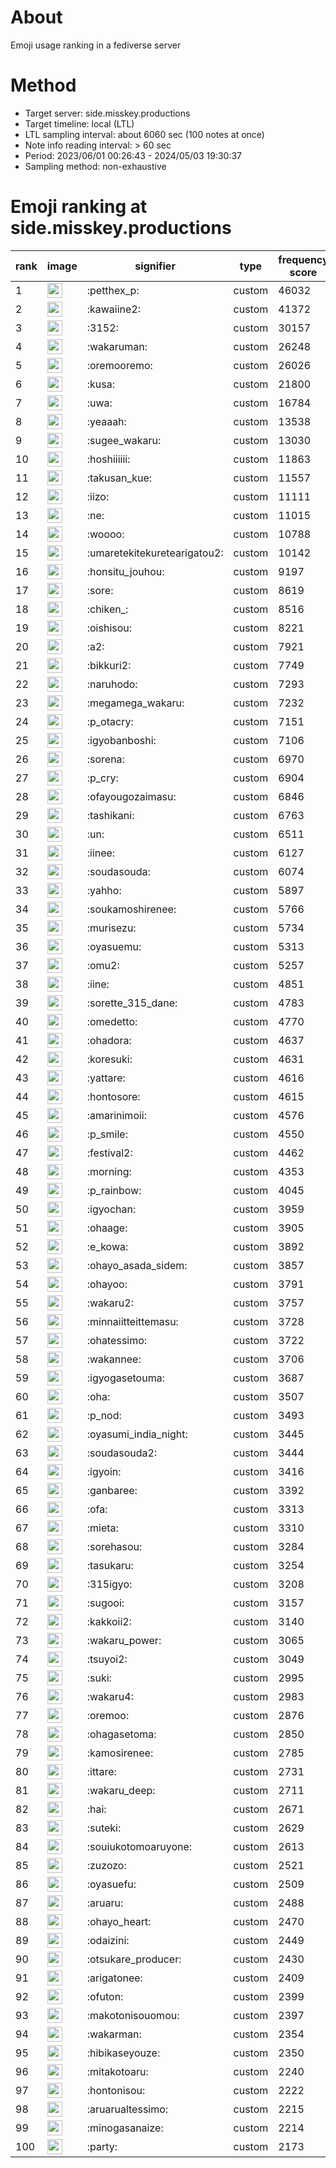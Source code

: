 # About
Emoji usage ranking in a fediverse server

# Method
- Target server: side.misskey.productions
- Target timeline: local (LTL)
- LTL sampling interval: about 6060 sec (100 notes at once)
- Note info reading interval: > 60 sec
- Period: 2023/06/01 00:26:43 - 2024/05/03 19:30:37 
- Sampling method: non-exhaustive

# Emoji ranking at side.misskey.productions

|rank|image|signifier|type|frequency score|
|----|----|----|----|----|
|1|<img height="24" src="https://side.misskey.productions/emoji/petthex_p.webp">|:petthex_p:|custom|46032|
|2|<img height="24" src="https://side.misskey.productions/emoji/kawaiine2.webp">|:kawaiine2:|custom|41372|
|3|<img height="24" src="https://side.misskey.productions/emoji/3152.webp">|:3152:|custom|30157|
|4|<img height="24" src="https://side.misskey.productions/emoji/wakaruman.webp">|:wakaruman:|custom|26248|
|5|<img height="24" src="https://side.misskey.productions/emoji/oremooremo.webp">|:oremooremo:|custom|26026|
|6|<img height="24" src="https://side.misskey.productions/emoji/kusa.webp">|:kusa:|custom|21800|
|7|<img height="24" src="https://side.misskey.productions/emoji/uwa.webp">|:uwa:|custom|16784|
|8|<img height="24" src="https://side.misskey.productions/emoji/yeaaah.webp">|:yeaaah:|custom|13538|
|9|<img height="24" src="https://side.misskey.productions/emoji/sugee_wakaru.webp">|:sugee_wakaru:|custom|13030|
|10|<img height="24" src="https://side.misskey.productions/emoji/hoshiiiiii.webp">|:hoshiiiiii:|custom|11863|
|11|<img height="24" src="https://side.misskey.productions/emoji/takusan_kue.webp">|:takusan_kue:|custom|11557|
|12|<img height="24" src="https://side.misskey.productions/emoji/iizo.webp">|:iizo:|custom|11111|
|13|<img height="24" src="https://side.misskey.productions/emoji/ne.webp">|:ne:|custom|11015|
|14|<img height="24" src="https://side.misskey.productions/emoji/woooo.webp">|:woooo:|custom|10788|
|15|<img height="24" src="https://side.misskey.productions/emoji/umaretekitekuretearigatou2.webp">|:umaretekitekuretearigatou2:|custom|10142|
|16|<img height="24" src="https://side.misskey.productions/emoji/honsitu_jouhou.webp">|:honsitu_jouhou:|custom|9197|
|17|<img height="24" src="https://side.misskey.productions/emoji/sore.webp">|:sore:|custom|8619|
|18|<img height="24" src="https://side.misskey.productions/emoji/chiken_.webp">|:chiken_:|custom|8516|
|19|<img height="24" src="https://side.misskey.productions/emoji/oishisou.webp">|:oishisou:|custom|8221|
|20|<img height="24" src="https://side.misskey.productions/emoji/a2.webp">|:a2:|custom|7921|
|21|<img height="24" src="https://side.misskey.productions/emoji/bikkuri2.webp">|:bikkuri2:|custom|7749|
|22|<img height="24" src="https://side.misskey.productions/emoji/naruhodo.webp">|:naruhodo:|custom|7293|
|23|<img height="24" src="https://side.misskey.productions/emoji/megamega_wakaru.webp">|:megamega_wakaru:|custom|7232|
|24|<img height="24" src="https://side.misskey.productions/emoji/p_otacry.webp">|:p_otacry:|custom|7151|
|25|<img height="24" src="https://side.misskey.productions/emoji/igyobanboshi.webp">|:igyobanboshi:|custom|7106|
|26|<img height="24" src="https://side.misskey.productions/emoji/sorena.webp">|:sorena:|custom|6970|
|27|<img height="24" src="https://side.misskey.productions/emoji/p_cry.webp">|:p_cry:|custom|6904|
|28|<img height="24" src="https://side.misskey.productions/emoji/ofayougozaimasu.webp">|:ofayougozaimasu:|custom|6846|
|29|<img height="24" src="https://side.misskey.productions/emoji/tashikani.webp">|:tashikani:|custom|6763|
|30|<img height="24" src="https://side.misskey.productions/emoji/un.webp">|:un:|custom|6511|
|31|<img height="24" src="https://side.misskey.productions/emoji/iinee.webp">|:iinee:|custom|6127|
|32|<img height="24" src="https://side.misskey.productions/emoji/soudasouda.webp">|:soudasouda:|custom|6074|
|33|<img height="24" src="https://side.misskey.productions/emoji/yahho.webp">|:yahho:|custom|5897|
|34|<img height="24" src="https://side.misskey.productions/emoji/soukamoshirenee.webp">|:soukamoshirenee:|custom|5766|
|35|<img height="24" src="https://side.misskey.productions/emoji/murisezu.webp">|:murisezu:|custom|5734|
|36|<img height="24" src="https://side.misskey.productions/emoji/oyasuemu.webp">|:oyasuemu:|custom|5313|
|37|<img height="24" src="https://side.misskey.productions/emoji/omu2.webp">|:omu2:|custom|5257|
|38|<img height="24" src="https://side.misskey.productions/emoji/iine.webp">|:iine:|custom|4851|
|39|<img height="24" src="https://side.misskey.productions/emoji/sorette_315_dane.webp">|:sorette_315_dane:|custom|4783|
|40|<img height="24" src="https://side.misskey.productions/emoji/omedetto.webp">|:omedetto:|custom|4770|
|41|<img height="24" src="https://side.misskey.productions/emoji/ohadora.webp">|:ohadora:|custom|4637|
|42|<img height="24" src="https://side.misskey.productions/emoji/koresuki.webp">|:koresuki:|custom|4631|
|43|<img height="24" src="https://side.misskey.productions/emoji/yattare.webp">|:yattare:|custom|4616|
|44|<img height="24" src="https://side.misskey.productions/emoji/hontosore.webp">|:hontosore:|custom|4615|
|45|<img height="24" src="https://side.misskey.productions/emoji/amarinimoii.webp">|:amarinimoii:|custom|4576|
|46|<img height="24" src="https://side.misskey.productions/emoji/p_smile.webp">|:p_smile:|custom|4550|
|47|<img height="24" src="https://side.misskey.productions/emoji/festival2.webp">|:festival2:|custom|4462|
|48|<img height="24" src="https://side.misskey.productions/emoji/morning.webp">|:morning:|custom|4353|
|49|<img height="24" src="https://side.misskey.productions/emoji/p_rainbow.webp">|:p_rainbow:|custom|4045|
|50|<img height="24" src="https://side.misskey.productions/emoji/igyochan.webp">|:igyochan:|custom|3959|
|51|<img height="24" src="https://side.misskey.productions/emoji/ohaage.webp">|:ohaage:|custom|3905|
|52|<img height="24" src="https://side.misskey.productions/emoji/e_kowa.webp">|:e_kowa:|custom|3892|
|53|<img height="24" src="https://side.misskey.productions/emoji/ohayo_asada_sidem.webp">|:ohayo_asada_sidem:|custom|3857|
|54|<img height="24" src="https://side.misskey.productions/emoji/ohayoo.webp">|:ohayoo:|custom|3791|
|55|<img height="24" src="https://side.misskey.productions/emoji/wakaru2.webp">|:wakaru2:|custom|3757|
|56|<img height="24" src="https://side.misskey.productions/emoji/minnaiitteittemasu.webp">|:minnaiitteittemasu:|custom|3728|
|57|<img height="24" src="https://side.misskey.productions/emoji/ohatessimo.webp">|:ohatessimo:|custom|3722|
|58|<img height="24" src="https://side.misskey.productions/emoji/wakannee.webp">|:wakannee:|custom|3706|
|59|<img height="24" src="https://side.misskey.productions/emoji/igyogasetouma.webp">|:igyogasetouma:|custom|3687|
|60|<img height="24" src="https://side.misskey.productions/emoji/oha.webp">|:oha:|custom|3507|
|61|<img height="24" src="https://side.misskey.productions/emoji/p_nod.webp">|:p_nod:|custom|3493|
|62|<img height="24" src="https://side.misskey.productions/emoji/oyasumi_india_night.webp">|:oyasumi_india_night:|custom|3445|
|63|<img height="24" src="https://side.misskey.productions/emoji/soudasouda2.webp">|:soudasouda2:|custom|3444|
|64|<img height="24" src="https://side.misskey.productions/emoji/igyoin.webp">|:igyoin:|custom|3416|
|65|<img height="24" src="https://side.misskey.productions/emoji/ganbaree.webp">|:ganbaree:|custom|3392|
|66|<img height="24" src="https://side.misskey.productions/emoji/ofa.webp">|:ofa:|custom|3313|
|67|<img height="24" src="https://side.misskey.productions/emoji/mieta.webp">|:mieta:|custom|3310|
|68|<img height="24" src="https://side.misskey.productions/emoji/sorehasou.webp">|:sorehasou:|custom|3284|
|69|<img height="24" src="https://side.misskey.productions/emoji/tasukaru.webp">|:tasukaru:|custom|3254|
|70|<img height="24" src="https://side.misskey.productions/emoji/315igyo.webp">|:315igyo:|custom|3208|
|71|<img height="24" src="https://side.misskey.productions/emoji/sugooi.webp">|:sugooi:|custom|3157|
|72|<img height="24" src="https://side.misskey.productions/emoji/kakkoii2.webp">|:kakkoii2:|custom|3140|
|73|<img height="24" src="https://side.misskey.productions/emoji/wakaru_power.webp">|:wakaru_power:|custom|3065|
|74|<img height="24" src="https://side.misskey.productions/emoji/tsuyoi2.webp">|:tsuyoi2:|custom|3049|
|75|<img height="24" src="https://side.misskey.productions/emoji/suki.webp">|:suki:|custom|2995|
|76|<img height="24" src="https://side.misskey.productions/emoji/wakaru4.webp">|:wakaru4:|custom|2983|
|77|<img height="24" src="https://side.misskey.productions/emoji/oremoo.webp">|:oremoo:|custom|2876|
|78|<img height="24" src="https://side.misskey.productions/emoji/ohagasetoma.webp">|:ohagasetoma:|custom|2850|
|79|<img height="24" src="https://side.misskey.productions/emoji/kamosirenee.webp">|:kamosirenee:|custom|2785|
|80|<img height="24" src="https://side.misskey.productions/emoji/ittare.webp">|:ittare:|custom|2731|
|81|<img height="24" src="https://side.misskey.productions/emoji/wakaru_deep.webp">|:wakaru_deep:|custom|2711|
|82|<img height="24" src="https://side.misskey.productions/emoji/hai.webp">|:hai:|custom|2671|
|83|<img height="24" src="https://side.misskey.productions/emoji/suteki.webp">|:suteki:|custom|2629|
|84|<img height="24" src="https://side.misskey.productions/emoji/souiukotomoaruyone.webp">|:souiukotomoaruyone:|custom|2613|
|85|<img height="24" src="https://side.misskey.productions/emoji/zuzozo.webp">|:zuzozo:|custom|2521|
|86|<img height="24" src="https://side.misskey.productions/emoji/oyasuefu.webp">|:oyasuefu:|custom|2509|
|87|<img height="24" src="https://side.misskey.productions/emoji/aruaru.webp">|:aruaru:|custom|2488|
|88|<img height="24" src="https://side.misskey.productions/emoji/ohayo_heart.webp">|:ohayo_heart:|custom|2470|
|89|<img height="24" src="https://side.misskey.productions/emoji/odaizini.webp">|:odaizini:|custom|2449|
|90|<img height="24" src="https://side.misskey.productions/emoji/otsukare_producer.webp">|:otsukare_producer:|custom|2430|
|91|<img height="24" src="https://side.misskey.productions/emoji/arigatonee.webp">|:arigatonee:|custom|2409|
|92|<img height="24" src="https://side.misskey.productions/emoji/ofuton.webp">|:ofuton:|custom|2399|
|93|<img height="24" src="https://side.misskey.productions/emoji/makotonisouomou.webp">|:makotonisouomou:|custom|2397|
|94|<img height="24" src="https://side.misskey.productions/emoji/wakarman.webp">|:wakarman:|custom|2354|
|95|<img height="24" src="https://side.misskey.productions/emoji/hibikaseyouze.webp">|:hibikaseyouze:|custom|2350|
|96|<img height="24" src="https://side.misskey.productions/emoji/mitakotoaru.webp">|:mitakotoaru:|custom|2240|
|97|<img height="24" src="https://side.misskey.productions/emoji/hontonisou.webp">|:hontonisou:|custom|2222|
|98|<img height="24" src="https://side.misskey.productions/emoji/aruarualtessimo.webp">|:aruarualtessimo:|custom|2215|
|99|<img height="24" src="https://side.misskey.productions/emoji/minogasanaize.webp">|:minogasanaize:|custom|2214|
|100|<img height="24" src="https://side.misskey.productions/emoji/party.webp">|:party:|custom|2173|
